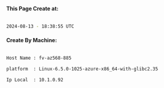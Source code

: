
   
#### This Page Create at:

```bash

2024-08-13 - 18:38:55 UTC

```

#### Create By Machine:

```bash

Host Name : fv-az568-885

platform  : Linux-6.5.0-1025-azure-x86_64-with-glibc2.35

Ip Local  : 10.1.0.92

```

